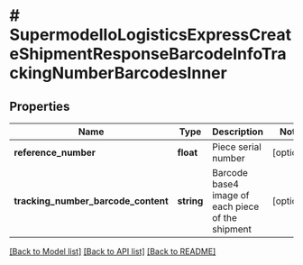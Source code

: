 # # SupermodelIoLogisticsExpressCreateShipmentResponseBarcodeInfoTrackingNumberBarcodesInner

## Properties

Name | Type | Description | Notes
------------ | ------------- | ------------- | -------------
**reference_number** | **float** | Piece serial number | [optional]
**tracking_number_barcode_content** | **string** | Barcode base4 image of each piece of the shipment | [optional]

[[Back to Model list]](../../README.md#models) [[Back to API list]](../../README.md#endpoints) [[Back to README]](../../README.md)
